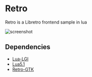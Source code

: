 # Retro

Retro is a Libretro frontend sample in lua

![screenshot](https://i.imgur.com/iTD8R7u.png)

## Dependencies

- [Lua-LGI](https://github.com/pavouk/lgi)
- [Lua5.1](https://www.lua.org/download.html) 
- [Retro-GTK](https://github.com/GNOME/retro-gtk)
